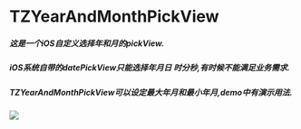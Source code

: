 TZYearAndMonthPickView
====
##### 这是一个iOS自定义选择年和月的pickView.
##### iOS系统自带的datePickView只能选择年月日 时分秒,有时候不能满足业务需求.
##### TZYearAndMonthPickView可以设定最大年月和最小年月,demo中有演示用法.
![](https://github.com/ToninZhao/TZYearAndMonthPickView/raw/master/demo01.jpg) 
